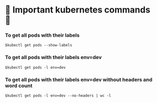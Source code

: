 # :pushpin: Important kubernetes commands :pushpin:

### To get all pods with their labels
`$kubectl get pods --show-labels`

### To get all pods with their labels env=dev
`$kubectl get pods -l env=dev`

### To get all pods with their labels env=dev without headers and word count
`$kubectl get pods -l env=dev --no-headers | wc -l`



